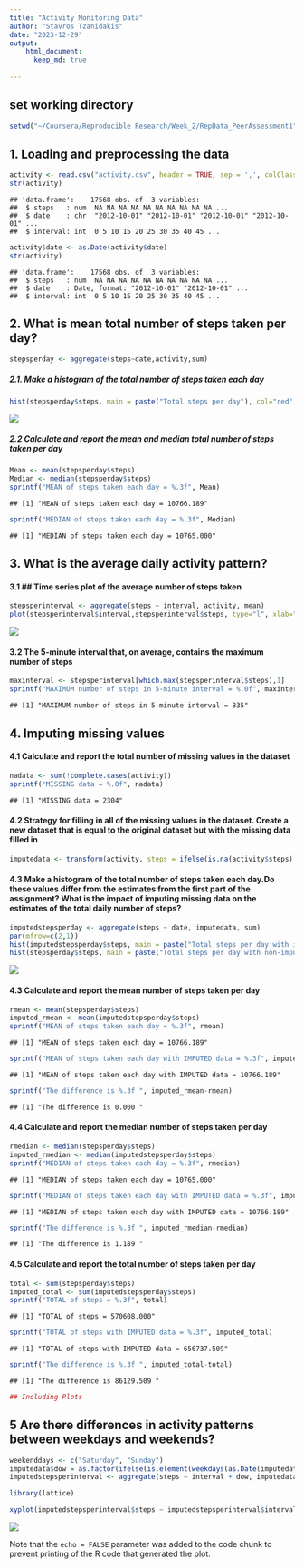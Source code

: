 ```yaml
---
title: "Activity Monitoring Data"
author: "Stavros Tzanidakis"
date: "2023-12-29"
output:
    html_document:
      keep_md: true
    
---
```



## set working directory

```r
setwd("~/Coursera/Reproducible Research/Week_2/RepData_PeerAssessment1")
```


## 1. Loading and preprocessing the data

```r
activity <- read.csv("activity.csv", header = TRUE, sep = ',', colClasses = c("numeric","character","integer"))
str(activity)
```

```
## 'data.frame':	17568 obs. of  3 variables:
##  $ steps   : num  NA NA NA NA NA NA NA NA NA NA ...
##  $ date    : chr  "2012-10-01" "2012-10-01" "2012-10-01" "2012-10-01" ...
##  $ interval: int  0 5 10 15 20 25 30 35 40 45 ...
```

```r
activity$date <- as.Date(activity$date)
str(activity)
```

```
## 'data.frame':	17568 obs. of  3 variables:
##  $ steps   : num  NA NA NA NA NA NA NA NA NA NA ...
##  $ date    : Date, format: "2012-10-01" "2012-10-01" ...
##  $ interval: int  0 5 10 15 20 25 30 35 40 45 ...
```
## 2. What is mean total number of steps taken per day?

```r
stepsperday <- aggregate(steps~date,activity,sum)
```
##### 2.1. Make a histogram of the total number of steps taken each day

```r
hist(stepsperday$steps, main = paste("Total steps per day"), col="red", xlab="Number of steps")
```

![](PA1_template_files/figure-html/unnamed-chunk-5-1.png)<!-- -->
##### 2.2 Calculate and report the mean and median total number of steps taken per day

```r
Mean <- mean(stepsperday$steps)
Median <- median(stepsperday$steps)
sprintf("MEAN of steps taken each day = %.3f", Mean)
```

```
## [1] "MEAN of steps taken each day = 10766.189"
```

```r
sprintf("MEDIAN of steps taken each day = %.3f", Median)
```

```
## [1] "MEDIAN of steps taken each day = 10765.000"
```
## 3. What is the average daily activity pattern?
#### 3.1 ## Time series plot of the average number of steps taken

```r
stepsperinterval <- aggregate(steps ~ interval, activity, mean)
plot(stepsperinterval$interval,stepsperinterval$steps, type="l", xlab="5-minute interval", ylab="Number of steps",main="Average number of steps per day by interval")
```

![](PA1_template_files/figure-html/unnamed-chunk-7-1.png)<!-- -->
#### 3.2 The 5-minute interval that, on average, contains the maximum number of steps

```r
maxinterval <- stepsperinterval[which.max(stepsperinterval$steps),1]
sprintf("MAXIMUM number of steps in 5-minute interval = %.0f", maxinterval)
```

```
## [1] "MAXIMUM number of steps in 5-minute interval = 835"
```
## 4. Imputing missing values
#### 4.1 Calculate and report the total number of missing values in the dataset

```r
nadata <- sum(!complete.cases(activity))
sprintf("MISSING data = %.0f", nadata)
```

```
## [1] "MISSING data = 2304"
```
#### 4.2 Strategy for filling in all of the missing values in the dataset. Create a new dataset that is equal to the original dataset but with the missing data filled in

```r
imputedata <- transform(activity, steps = ifelse(is.na(activity$steps), stepsperinterval$steps[match(activity$interval, stepsperinterval$interval)], activity$steps))
```
#### 4.3 Make a histogram of the total number of steps taken each day.Do these values differ from the estimates from the first part of the assignment? What is the impact of imputing missing data on the estimates of the total daily number of steps? 

```r
imputedstepsperday <- aggregate(steps ~ date, imputedata, sum)
par(mfrow=c(2,1))
hist(imputedstepsperday$steps, main = paste("Total steps per day with imputed data"), col="green", xlab="Number of steps")
hist(stepsperday$steps, main = paste("Total steps per day with non-imputed data"), col="red", xlab="Number of steps")
```

![](PA1_template_files/figure-html/unnamed-chunk-11-1.png)<!-- -->
#### 4.3 Calculate and report the mean number of steps taken per day

```r
rmean <- mean(stepsperday$steps)
imputed_rmean <- mean(imputedstepsperday$steps)
sprintf("MEAN of steps taken each day = %.3f", rmean)
```

```
## [1] "MEAN of steps taken each day = 10766.189"
```

```r
sprintf("MEAN of steps taken each day with IMPUTED data = %.3f", imputed_rmean)
```

```
## [1] "MEAN of steps taken each day with IMPUTED data = 10766.189"
```

```r
sprintf("The difference is %.3f ", imputed_rmean-rmean)
```

```
## [1] "The difference is 0.000 "
```
#### 4.4 Calculate and report the median number of steps taken per day

```r
rmedian <- median(stepsperday$steps)
imputed_rmedian <- median(imputedstepsperday$steps)
sprintf("MEDIAN of steps taken each day = %.3f", rmedian)
```

```
## [1] "MEDIAN of steps taken each day = 10765.000"
```

```r
sprintf("MEDIAN of steps taken each day with IMPUTED data = %.3f", imputed_rmedian)
```

```
## [1] "MEDIAN of steps taken each day with IMPUTED data = 10766.189"
```

```r
sprintf("The difference is %.3f ", imputed_rmedian-rmedian)
```

```
## [1] "The difference is 1.189 "
```
#### 4.5 Calculate and report the total number of steps taken per day

```r
total <- sum(stepsperday$steps)
imputed_total <- sum(imputedstepsperday$steps)
sprintf("TOTAL of steps = %.3f", total)
```

```
## [1] "TOTAL of steps = 570608.000"
```

```r
sprintf("TOTAL of steps with IMPUTED data = %.3f", imputed_total)
```

```
## [1] "TOTAL of steps with IMPUTED data = 656737.509"
```

```r
sprintf("The difference is %.3f ", imputed_total-total)
```

```
## [1] "The difference is 86129.509 "
```

```r
## Including Plots
```
## 5 Are there differences in activity patterns between weekdays and weekends?

```r
weekenddays <- c("Saturday", "Sunday")
imputedata$dow = as.factor(ifelse(is.element(weekdays(as.Date(imputedata$date)),weekenddays), "Weekend", "Weekday"))
imputedstepsperinterval <- aggregate(steps ~ interval + dow, imputedata, mean)

library(lattice)

xyplot(imputedstepsperinterval$steps ~ imputedstepsperinterval$interval|imputedstepsperinterval$dow, main="Average steps per day by interval",xlab="5-minute interval", ylab="Steps",layout=c(1,2), type="l")
```

![](PA1_template_files/figure-html/unnamed-chunk-15-1.png)<!-- -->


Note that the `echo = FALSE` parameter was added to the code chunk to prevent printing of the R code that generated the plot.
